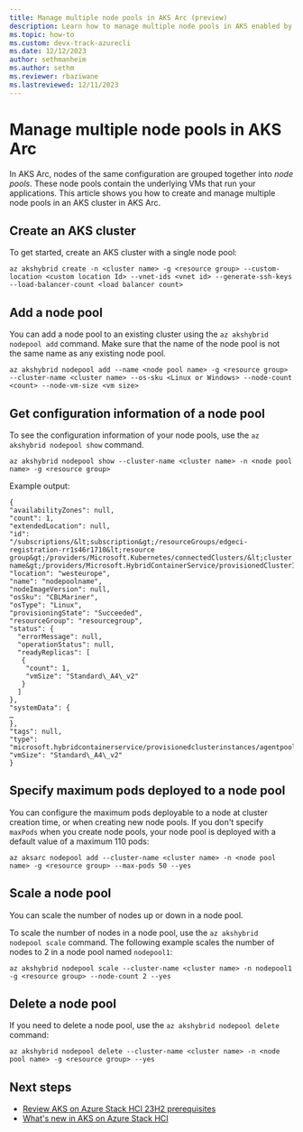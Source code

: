 ```yaml
---
title: Manage multiple node pools in AKS Arc (preview)
description: Learn how to manage multiple node pools in AKS enabled by Azure Arc.
ms.topic: how-to
ms.custom: devx-track-azurecli
ms.date: 12/12/2023
author: sethmanheim
ms.author: sethm 
ms.reviewer: rbaziwane
ms.lastreviewed: 12/11/2023
---
```


# Manage multiple node pools in AKS Arc

In AKS Arc, nodes of the same configuration are grouped together into *node pools*. These node pools contain the underlying VMs that run
your applications. This article shows you how to create and manage multiple node pools in an AKS cluster in AKS Arc.

## Create an AKS cluster

To get started, create an AKS cluster with a single node pool:

```azurecli
az akshybrid create -n <cluster name> -g <resource group> --custom-location <custom location Id> --vnet-ids <vnet id> --generate-ssh-keys --load-balancer-count <load balancer count>
```

## Add a node pool

You can add a node pool to an existing cluster using the `az akshybrid nodepool add` command. Make sure that the name of the node pool is not
the same name as any existing node pool.

```azurecli
az akshybrid nodepool add --name <node pool name> -g <resource group> --cluster-name <cluster name> --os-sku <Linux or Windows> --node-count <count> --node-vm-size <vm size>
```

## Get configuration information of a node pool

To see the configuration information of your node pools, use the `az akshybrid nodepool show` command.

```azurecli
az akshybrid nodepool show --cluster-name <cluster name> -n <node pool name> -g <resource group>
```

Example output:

```output
{
"availabilityZones": null,
"count": 1,
"extendedLocation": null,
"id":
"/subscriptions/&lt;subscription&gt;/resourceGroups/edgeci-registration-rr1s46r1710&lt;resource
group&gt;/providers/Microsoft.Kubernetes/connectedClusters/&lt;cluster
name&gt;/providers/Microsoft.HybridContainerService/provisionedClusterInstances/default/agentPools/&lt;nodepoolname&gt;",
"location": "westeurope",
"name": "nodepoolname",
"nodeImageVersion": null,
"osSku": "CBLMariner",
"osType": "Linux",
"provisioningState": "Succeeded",
"resourceGroup": "resourcegroup",
"status": {
  "errorMessage": null,
  "operationStatus": null,
  "readyReplicas": [
   {
    "count": 1,
    "vmSize": "Standard\_A4\_v2"
   }
  ]
},
"systemData": {
…
},
"tags": null,
"type":
"microsoft.hybridcontainerservice/provisionedclusterinstances/agentpools",
"vmSize": "Standard\_A4\_v2"
}
```

## Specify maximum pods deployed to a node pool

You can configure the maximum pods deployable to a node at cluster creation time, or when creating new node pools. If you don't specify `maxPods` when you create node pools, your node pool is deployed with a default value of a maximum 110 pods:

```azurecli
az aksarc nodepool add --cluster-name <cluster name> -n <node pool name> -g <resource group> --max-pods 50 --yes
```

## Scale a node pool

You can scale the number of nodes up or down in a node pool.

To scale the number of nodes in a node pool, use the `az akshybrid nodepool scale` command. The following example scales the number of
nodes to 2 in a node pool named `nodepool1`:

```azurecli
az akshybrid nodepool scale --cluster-name <cluster name> -n nodepool1 -g <resource group> --node-count 2 --yes
```

## Delete a node pool

If you need to delete a node pool, use the `az akshybrid nodepool delete` command:

```azurecli
az akshybrid nodepool delete --cluster-name <cluster name> -n <node pool name> -g <resource group> --yes
```

## Next steps

- [Review AKS on Azure Stack HCI 23H2 prerequisites](aks-hci-network-system-requirements.md)
- [What's new in AKS on Azure Stack HCI](aks-preview-overview.md)
